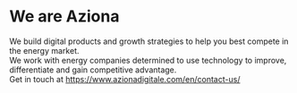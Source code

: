 # We are Aziona

We build digital products and growth strategies to help you best compete in the energy market.<br>
We work with energy companies determined to use technology to improve, differentiate and gain competitive advantage.<br>
Get in touch at https://www.azionadigitale.com/en/contact-us/ <br>
